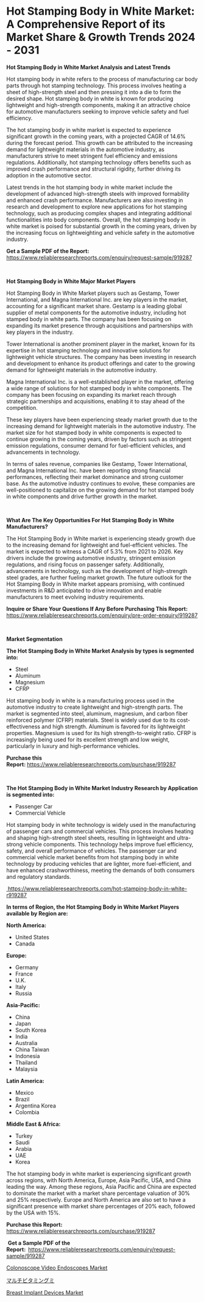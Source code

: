 <p><h1>Hot Stamping Body in White Market: A Comprehensive Report of its Market Share & Growth Trends 2024 - 2031</h1></p><p><strong>Hot Stamping Body in White Market Analysis and Latest Trends</strong></p>
<p><p>Hot stamping body in white refers to the process of manufacturing car body parts through hot stamping technology. This process involves heating a sheet of high-strength steel and then pressing it into a die to form the desired shape. Hot stamping body in white is known for producing lightweight and high-strength components, making it an attractive choice for automotive manufacturers seeking to improve vehicle safety and fuel efficiency.</p><p>The hot stamping body in white market is expected to experience significant growth in the coming years, with a projected CAGR of 14.6% during the forecast period. This growth can be attributed to the increasing demand for lightweight materials in the automotive industry, as manufacturers strive to meet stringent fuel efficiency and emissions regulations. Additionally, hot stamping technology offers benefits such as improved crash performance and structural rigidity, further driving its adoption in the automotive sector.</p><p>Latest trends in the hot stamping body in white market include the development of advanced high-strength steels with improved formability and enhanced crash performance. Manufacturers are also investing in research and development to explore new applications for hot stamping technology, such as producing complex shapes and integrating additional functionalities into body components. Overall, the hot stamping body in white market is poised for substantial growth in the coming years, driven by the increasing focus on lightweighting and vehicle safety in the automotive industry.</p></p>
<p><strong>Get a Sample PDF of the Report:&nbsp;</strong> <a href="https://www.reliableresearchreports.com/enquiry/request-sample/919287">https://www.reliableresearchreports.com/enquiry/request-sample/919287</a></p>
<p>&nbsp;</p>
<p><strong>Hot Stamping Body in White Major Market Players</strong></p>
<p><p>Hot Stamping Body in White Market players such as Gestamp, Tower International, and Magna International Inc. are key players in the market, accounting for a significant market share. Gestamp is a leading global supplier of metal components for the automotive industry, including hot stamped body in white parts. The company has been focusing on expanding its market presence through acquisitions and partnerships with key players in the industry.</p><p>Tower International is another prominent player in the market, known for its expertise in hot stamping technology and innovative solutions for lightweight vehicle structures. The company has been investing in research and development to enhance its product offerings and cater to the growing demand for lightweight materials in the automotive industry.</p><p>Magna International Inc. is a well-established player in the market, offering a wide range of solutions for hot stamped body in white components. The company has been focusing on expanding its market reach through strategic partnerships and acquisitions, enabling it to stay ahead of the competition.</p><p>These key players have been experiencing steady market growth due to the increasing demand for lightweight materials in the automotive industry. The market size for hot stamped body in white components is expected to continue growing in the coming years, driven by factors such as stringent emission regulations, consumer demand for fuel-efficient vehicles, and advancements in technology.</p><p>In terms of sales revenue, companies like Gestamp, Tower International, and Magna International Inc. have been reporting strong financial performances, reflecting their market dominance and strong customer base. As the automotive industry continues to evolve, these companies are well-positioned to capitalize on the growing demand for hot stamped body in white components and drive further growth in the market.</p></p>
<p>&nbsp;</p>
<p><strong>What Are The Key Opportunities For Hot Stamping Body in White Manufacturers?</strong></p>
<p><p>The Hot Stamping Body in White market is experiencing steady growth due to the increasing demand for lightweight and fuel-efficient vehicles. The market is expected to witness a CAGR of 5.3% from 2021 to 2026. Key drivers include the growing automotive industry, stringent emission regulations, and rising focus on passenger safety. Additionally, advancements in technology, such as the development of high-strength steel grades, are further fueling market growth. The future outlook for the Hot Stamping Body in White market appears promising, with continued investments in R&D anticipated to drive innovation and enable manufacturers to meet evolving industry requirements.</p></p>
<p><strong>Inquire or Share Your Questions If Any Before Purchasing This Report:</strong> <a href="https://www.reliableresearchreports.com/enquiry/pre-order-enquiry/919287">https://www.reliableresearchreports.com/enquiry/pre-order-enquiry/919287</a></p>
<p>&nbsp;</p>
<p><strong>Market Segmentation</strong></p>
<p><strong>The Hot Stamping Body in White Market Analysis by types is segmented into:</strong></p>
<p><ul><li>Steel</li><li>Aluminum</li><li>Magnesium</li><li>CFRP</li></ul></p>
<p><p>Hot stamping body in white is a manufacturing process used in the automotive industry to create lightweight and high-strength parts. The market is segmented into steel, aluminum, magnesium, and carbon fiber reinforced polymer (CFRP) materials. Steel is widely used due to its cost-effectiveness and high strength. Aluminum is favored for its lightweight properties. Magnesium is used for its high strength-to-weight ratio. CFRP is increasingly being used for its excellent strength and low weight, particularly in luxury and high-performance vehicles.</p></p>
<p><strong>Purchase this Report:&nbsp;</strong><a href="https://www.reliableresearchreports.com/purchase/919287">https://www.reliableresearchreports.com/purchase/919287</a></p>
<p>&nbsp;</p>
<p><strong>The Hot Stamping Body in White Market Industry Research by Application is segmented into:</strong></p>
<p><ul><li>Passenger Car</li><li>Commercial Vehicle</li></ul></p>
<p><p>Hot stamping body in white technology is widely used in the manufacturing of passenger cars and commercial vehicles. This process involves heating and shaping high-strength steel sheets, resulting in lightweight and ultra-strong vehicle components. This technology helps improve fuel efficiency, safety, and overall performance of vehicles. The passenger car and commercial vehicle market benefits from hot stamping body in white technology by producing vehicles that are lighter, more fuel-efficient, and have enhanced crashworthiness, meeting the demands of both consumers and regulatory standards.</p></p>
<p><a href="https://www.reliableresearchreports.com/hot-stamping-body-in-white-r919287">&nbsp;https://www.reliableresearchreports.com/hot-stamping-body-in-white-r919287</a></p>
<p><strong>In terms of Region, the Hot Stamping Body in White Market Players available by Region are:</strong></p>
<p>
    <p> <strong> North America: </strong>
        <ul>
            <li>United States</li>
            <li>Canada</li>
        </ul>
        </p> 
    <p> <strong> Europe: </strong>
        <ul>
            <li>Germany</li>
            <li>France</li>
            <li>U.K.</li>
            <li>Italy</li>
            <li>Russia</li>
        </ul>
        </p> 
    <p> <strong> Asia-Pacific: </strong>
        <ul>
            <li>China</li>
            <li>Japan</li>
            <li>South Korea</li>
            <li>India</li>
            <li>Australia</li>
            <li>China Taiwan</li>
            <li>Indonesia</li>
            <li>Thailand</li>
            <li>Malaysia</li>
        </ul>
        </p> 
    <p> <strong> Latin America: </strong>
        <ul>
            <li>Mexico</li>
            <li>Brazil</li>
            <li>Argentina Korea</li>
            <li>Colombia</li>
        </ul>
        </p> 
    <p> <strong> Middle East & Africa: </strong>
        <ul>
            <li>Turkey</li>
            <li>Saudi</li>
            <li>Arabia</li>
            <li>UAE</li>
            <li>Korea</li>
        </ul>
    </p>
    </p>
<p><p>The hot stamping body in white market is experiencing significant growth across regions, with North America, Europe, Asia Pacific, USA, and China leading the way. Among these regions, Asia Pacific and China are expected to dominate the market with a market share percentage valuation of 30% and 25% respectively. Europe and North America are also set to have a significant presence with market share percentages of 20% each, followed by the USA with 15%.</p></p>
<p><strong>Purchase this Report: </strong><a href="https://www.reliableresearchreports.com/purchase/919287">https://www.reliableresearchreports.com/purchase/919287</a></p>
<p>&nbsp;<strong>Get a Sample PDF of the Report:&nbsp;&nbsp;</strong><a href="https://www.reliableresearchreports.com/enquiry/request-sample/919287">https://www.reliableresearchreports.com/enquiry/request-sample/919287</a></p>
<p><strong></strong></p>
<p><p><a href="https://github.com/mooaaztarek/Market-Research-Report-List-1/blob/main/colonoscope-video-endoscopes-market.md">Colonoscope Video Endoscopes Market</a></p><p><a href="https://github.com/CloydAbbott2023/Market-Research-Report-List-2/blob/main/5371028175497.md">マルチビタミングミ</a></p><p><a href="https://github.com/zmnbyevx75/Market-Research-Report-List-1/blob/main/breast-implant-devices-market.md">Breast Implant Devices Market</a></p></p>